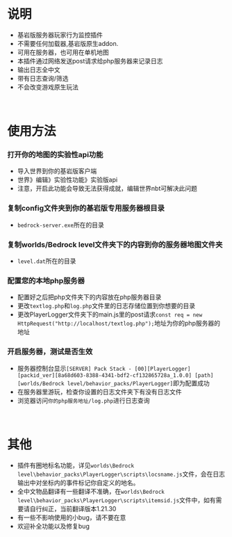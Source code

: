 # 说明

- 基岩版服务器玩家行为监控插件
- 不需要任何加载器,基岩版原生addon.
- 可用在服务器，也可用在单机地图
- 本插件通过网络发送post请求给php服务器来记录日志
- 输出日志全中文
- 带有日志查询/筛选
- 不会改变游戏原生玩法
<br>

# 使用方法

### 打开你的地图的实验性api功能

- 导入世界到你的基岩版客户端
- 世界》编辑》实验性功能》实验版api
- 注意，开启此功能会导致无法获得成就，编辑世界nbt可解决此问题
  
### 复制config文件夹到你的基岩版专用服务器根目录

- ```bedrock-server.exe```所在的目录
  
### 复制worlds/Bedrock level文件夹下的内容到你的服务器地图文件夹

- ```level.dat```所在的目录
  
### 配置您的本地php服务器

- 配置好之后把php文件夹下的内容放在php服务器目录
- 更改```textlog.php```和```log.php```文件里的日志存储位置到你想要的目录
- 更改PlayerLogger文件夹下的main.js里的post请求```const req = new HttpRequest("http://localhost/textlog.php");```地址为你的php服务器的地址
  
### 开启服务器，测试是否生效

- 服务器控制台显示```[SERVER] Pack Stack - [00][PlayerLogger] [packid_ver][8a68d603-8388-4341-bdf2-cf132865728a_1.0.0] [path][worlds/Bedrock level/behavior_packs/PlayerLogger]```即为配置成功
- 在服务器里游玩，检查你设置的日志文件夹下有没有日志文件
- 浏览器访问```你的php服务地址/log.php```进行日志查询

<br>

# 其他

- 插件有圈地标名功能，详见```worlds\Bedrock level\behavior_packs\PlayerLogger\scripts\locsname.js```文件，会在日志输出中对坐标内的事件标记你自定义的地名。
- 全中文物品翻译有一些翻译不准确，在```worlds\Bedrock level\behavior_packs\PlayerLogger\scripts\itemsid.js```文件中，如有需要请自行纠正，当前翻译版本1.21.30
- 有一些不影响使用的小bug，请不要在意
- 欢迎补全功能以及修复bug
